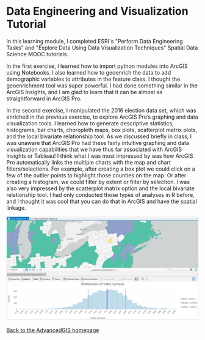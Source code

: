 # Data Engineering and Visualization Tutorial

In this learning module, I completed ESRI's "Perform Data Engineering Tasks" and "Explore Data Using Data Visualization Techniques" Spatial Data Science MOOC tutorials.

In the first exercise, I learned how to import python modules into ArcGIS using Notebooks. I also learned how to geoenrich the data to add demographic variables to attributes in the feature class. I thought the geoenrichment tool was super powerful. I had done something similar in the ArcGIS Insights, and I am glad to learn that it can be almost as straightforward in ArcGIS Pro.  

In the second exercise, I manipulated the 2016 election data set, which was enriched in the previous exercise, to explore ArcGIS Pro’s graphing and data visualization tools. I learned how to generate descriptive statistics, histograms, bar charts, choropleth maps, box plots, scatterplot matrix plots, and the local bivariate relationship tool. As we discussed briefly in class, I was unaware that ArcGIS Pro had these fairly intuitive graphing and data visualization capabilities that we have thus far associated with ArcGIS Insights or Tableau! I think what I was most impressed by was how ArcGIS Pro automatically links the multiple charts with the map and chart filters/selections. For example, after creating a box plot we could click on a few of the outlier points to highlight those counties on the map. Or after creating a histogram, we could filter by extent or filter by selection. I was also very impressed by the scatterplot matrix option and the local bivariate relationship tool. I had only conducted those types of analyses in R before, and I thought it was cool that you can do that in ArcGIS and have the spatial linkage. 

![Screenshot](assignment3.jpg)

[Back to the AdvancedGIS homepage](/README.md)
